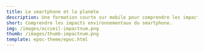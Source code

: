 ```yaml
---
title: Le smartphone et la planète
description: Une formation courte sur mobile pour comprendre les impacts environnementaux du smartphone.
short: Comprendre les impacts environnementaux du smartphone.
img: /images/accueil-impactnum.png
thumb: /images/thumb-impactnum.png
template: epoc-theme/epoc.html
---
```





